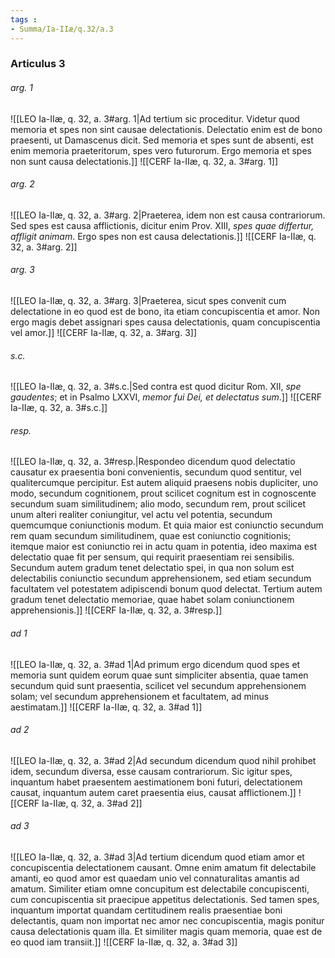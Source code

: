 ```yaml
---
tags : 
- Summa/Ia-IIæ/q.32/a.3
---
```


### Articulus 3

###### arg. 1
![[LEO Ia-IIæ, q. 32, a. 3#arg. 1|Ad tertium sic proceditur. Videtur quod memoria et spes non sint causae delectationis. Delectatio enim est de bono praesenti, ut Damascenus dicit. Sed memoria et spes sunt de absenti, est enim memoria praeteritorum, spes vero futurorum. Ergo memoria et spes non sunt causa delectationis.]]
![[CERF Ia-IIæ, q. 32, a. 3#arg. 1]]

###### arg. 2
![[LEO Ia-IIæ, q. 32, a. 3#arg. 2|Praeterea, idem non est causa contrariorum. Sed spes est causa afflictionis, dicitur enim Prov. XIII, *spes quae differtur, affligit animam*. Ergo spes non est causa delectationis.]]
![[CERF Ia-IIæ, q. 32, a. 3#arg. 2]]

###### arg. 3
![[LEO Ia-IIæ, q. 32, a. 3#arg. 3|Praeterea, sicut spes convenit cum delectatione in eo quod est de bono, ita etiam concupiscentia et amor. Non ergo magis debet assignari spes causa delectationis, quam concupiscentia vel amor.]]
![[CERF Ia-IIæ, q. 32, a. 3#arg. 3]]

###### s.c.
![[LEO Ia-IIæ, q. 32, a. 3#s.c.|Sed contra est quod dicitur Rom. XII, *spe gaudentes*; et in Psalmo LXXVI, *memor fui Dei, et delectatus sum*.]]
![[CERF Ia-IIæ, q. 32, a. 3#s.c.]]

###### resp.
![[LEO Ia-IIæ, q. 32, a. 3#resp.|Respondeo dicendum quod delectatio causatur ex praesentia boni convenientis, secundum quod sentitur, vel qualitercumque percipitur. Est autem aliquid praesens nobis dupliciter, uno modo, secundum cognitionem, prout scilicet cognitum est in cognoscente secundum suam similitudinem; alio modo, secundum rem, prout scilicet unum alteri realiter coniungitur, vel actu vel potentia, secundum quemcumque coniunctionis modum. Et quia maior est coniunctio secundum rem quam secundum similitudinem, quae est coniunctio cognitionis; itemque maior est coniunctio rei in actu quam in potentia, ideo maxima est delectatio quae fit per sensum, qui requirit praesentiam rei sensibilis. Secundum autem gradum tenet delectatio spei, in qua non solum est delectabilis coniunctio secundum apprehensionem, sed etiam secundum facultatem vel potestatem adipiscendi bonum quod delectat. Tertium autem gradum tenet delectatio memoriae, quae habet solam coniunctionem apprehensionis.]]
![[CERF Ia-IIæ, q. 32, a. 3#resp.]]

###### ad 1
![[LEO Ia-IIæ, q. 32, a. 3#ad 1|Ad primum ergo dicendum quod spes et memoria sunt quidem eorum quae sunt simpliciter absentia, quae tamen secundum quid sunt praesentia, scilicet vel secundum apprehensionem solam; vel secundum apprehensionem et facultatem, ad minus aestimatam.]]
![[CERF Ia-IIæ, q. 32, a. 3#ad 1]]

###### ad 2
![[LEO Ia-IIæ, q. 32, a. 3#ad 2|Ad secundum dicendum quod nihil prohibet idem, secundum diversa, esse causam contrariorum. Sic igitur spes, inquantum habet praesentem aestimationem boni futuri, delectationem causat, inquantum autem caret praesentia eius, causat afflictionem.]]
![[CERF Ia-IIæ, q. 32, a. 3#ad 2]]

###### ad 3
![[LEO Ia-IIæ, q. 32, a. 3#ad 3|Ad tertium dicendum quod etiam amor et concupiscentia delectationem causant. Omne enim amatum fit delectabile amanti, eo quod amor est quaedam unio vel connaturalitas amantis ad amatum. Similiter etiam omne concupitum est delectabile concupiscenti, cum concupiscentia sit praecipue appetitus delectationis. Sed tamen spes, inquantum importat quandam certitudinem realis praesentiae boni delectantis, quam non importat nec amor nec concupiscentia, magis ponitur causa delectationis quam illa. Et similiter magis quam memoria, quae est de eo quod iam transiit.]]
![[CERF Ia-IIæ, q. 32, a. 3#ad 3]]

